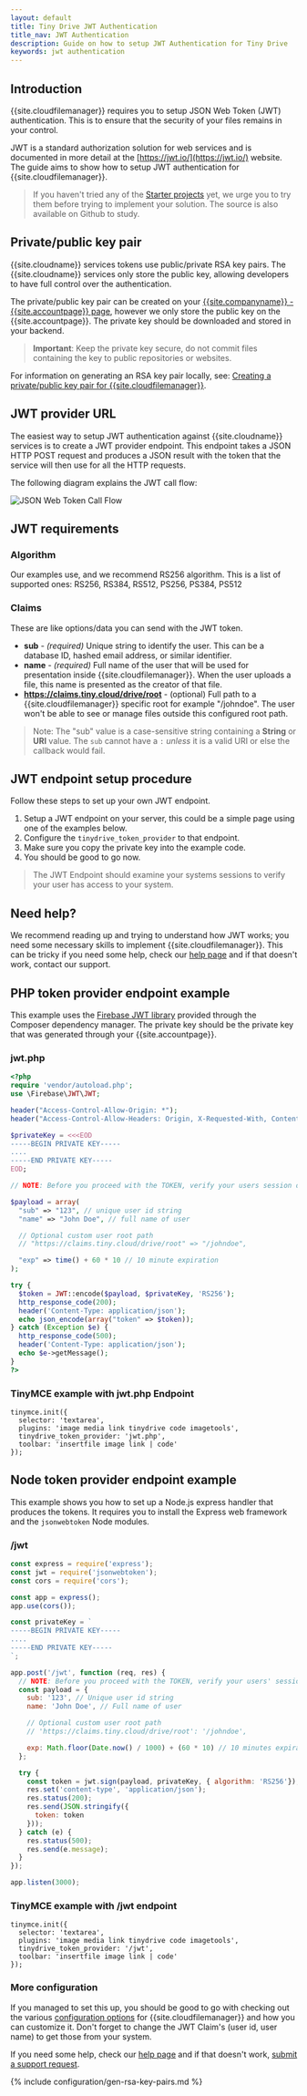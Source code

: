 ```yaml
---
layout: default
title: Tiny Drive JWT Authentication
title_nav: JWT Authentication
description: Guide on how to setup JWT Authentication for Tiny Drive
keywords: jwt authentication
---
```


## Introduction

{{site.cloudfilemanager}} requires you to setup JSON Web Token (JWT) authentication. This is to ensure that the security of your files remains in your control.

JWT is a standard authorization solution for web services and is documented in more detail at the [https://jwt.io/](https://jwt.io/) website. The guide aims to show how to setup JWT authentication for {{site.cloudfilemanager}}.

> If you haven't tried any of the [Starter projects]({{site.baseurl}}/tinydrive/getting-started/#starterprojects)  yet, we urge you to try them before trying to implement your solution. The source is also available on Github to study.

## Private/public key pair

{{site.cloudname}} services tokens use public/private RSA key pairs. The {{site.cloudname}} services only store the public key, allowing developers to have full control over the authentication.

The private/public key pair can be created on your [{{site.companyname}} - {{site.accountpage}} page]({{site.accountpageurl}}/jwt/), however we only store the public key on the {{site.accountpage}}. The private key should be downloaded and stored in your backend.

> **Important**: Keep the private key secure, do not commit files containing the key to public repositories or websites.

For information on generating an RSA key pair locally, see: [Creating a private/public key pair for {{site.cloudfilemanager}}](#creatingaprivatepublickeypairfortinydrive).

## JWT provider URL

The easiest way to setup JWT authentication against {{site.cloudname}} services is to create a JWT provider endpoint. This endpoint takes a JSON HTTP POST request and produces a JSON result with the token that the service will then use for all the HTTP requests.

The following diagram explains the JWT call flow:

![JSON Web Token Call Flow]({{site.baseurl}}/images/jwt-call-flow.png "JSON Web Token Call Flow")

## JWT requirements

### Algorithm

Our examples use, and we recommend RS256 algorithm. This is a list of supported ones: RS256, RS384, RS512, PS256, PS384, PS512

### Claims

These are like options/data you can send with the JWT token.

* **sub** - _(required)_ Unique string to identify the user. This can be a database ID, hashed email address, or similar identifier.
* **name** - _(required)_ Full name of the user that will be used for presentation inside {{site.cloudfilemanager}}. When the user uploads a file, this name is presented as the creator of that file.
* **https://claims.tiny.cloud/drive/root** - (optional) Full path to a {{site.cloudfilemanager}} specific root for example "/johndoe". The user won't be able to see or manage files outside this configured root path.

> Note: The "sub" value is a case-sensitive string containing a **String** or **URI** value. The `sub` cannot have a `:` *unless* it is a valid URI or else the callback would fail.

## JWT endpoint setup procedure

Follow these steps to set up your own JWT endpoint.

 1. Setup a JWT endpoint on your server, this could be a simple page using one of the examples below.
 2. Configure the `tinydrive_token_provider` to that endpoint.
 3. Make sure you copy the private key into the example code.
 4. You should be good to go now.

 > The JWT Endpoint should examine your systems sessions to verify your user has access to your system.

## Need help?

We recommend reading up and trying to understand how JWT works; you need some necessary skills to implement {{site.cloudfilemanager}}. This can be tricky if you need some help, check our [help page]({{site.baseurl}}/tinydrive/get-help/) and if that doesn't work, contact our support.

## PHP token provider endpoint example

This example uses the [Firebase JWT library](https://github.com/firebase/php-jwt) provided through the Composer dependency manager. The private key should be the private key that was generated through your {{site.accountpage}}.

### jwt.php ###

```php
<?php
require 'vendor/autoload.php';
use \Firebase\JWT\JWT;

header("Access-Control-Allow-Origin: *");
header("Access-Control-Allow-Headers: Origin, X-Requested-With, Content-Type, Accept");

$privateKey = <<<EOD
-----BEGIN PRIVATE KEY-----
....
-----END PRIVATE KEY-----
EOD;

// NOTE: Before you proceed with the TOKEN, verify your users session or access.

$payload = array(
  "sub" => "123", // unique user id string
  "name" => "John Doe", // full name of user

  // Optional custom user root path
  // "https://claims.tiny.cloud/drive/root" => "/johndoe",

  "exp" => time() + 60 * 10 // 10 minute expiration
);

try {
  $token = JWT::encode($payload, $privateKey, 'RS256');
  http_response_code(200);
  header('Content-Type: application/json');
  echo json_encode(array("token" => $token));
} catch (Exception $e) {
  http_response_code(500);
  header('Content-Type: application/json');
  echo $e->getMessage();
}
?>
```

### TinyMCE example with jwt.php Endpoint

```
tinymce.init({
  selector: 'textarea',
  plugins: 'image media link tinydrive code imagetools',
  tinydrive_token_provider: 'jwt.php',
  toolbar: 'insertfile image link | code'
});
```

## Node token provider endpoint example

This example shows you how to set up a Node.js express handler that produces the tokens. It requires you to install the Express web framework and the `jsonwebtoken` Node modules.

### /jwt

```js
const express = require('express');
const jwt = require('jsonwebtoken');
const cors = require('cors');

const app = express();
app.use(cors());

const privateKey = `
-----BEGIN PRIVATE KEY-----
....
-----END PRIVATE KEY-----
`;

app.post('/jwt', function (req, res) {
  // NOTE: Before you proceed with the TOKEN, verify your users' session or access.
  const payload = {
    sub: '123', // Unique user id string
    name: 'John Doe', // Full name of user

    // Optional custom user root path
    // 'https://claims.tiny.cloud/drive/root': '/johndoe',

    exp: Math.floor(Date.now() / 1000) + (60 * 10) // 10 minutes expiration
  };

  try {
    const token = jwt.sign(payload, privateKey, { algorithm: 'RS256'});
    res.set('content-type', 'application/json');
    res.status(200);
    res.send(JSON.stringify({
      token: token
    }));
  } catch (e) {
    res.status(500);
    res.send(e.message);
  }
});

app.listen(3000);
```

### TinyMCE example with /jwt endpoint

```
tinymce.init({
  selector: 'textarea',
  plugins: 'image media link tinydrive code imagetools',
  tinydrive_token_provider: '/jwt',
  toolbar: 'insertfile image link | code'
});
```

### More configuration
If you managed to set this up, you should be good to go with checking out the various [configuration options]({{site.baseurl}}/tinydrive/configuration/) for {{site.cloudfilemanager}} and how you can customize it. Don't forget to change the JWT Claim's (user id, user name) to get those from your system.

If you need some help, check our [help page]({{site.baseurl}}/tinydrive/get-help/) and if that doesn't work, [submit a support request]({{site.supporturl}}).

{% include configuration/gen-rsa-key-pairs.md %}
